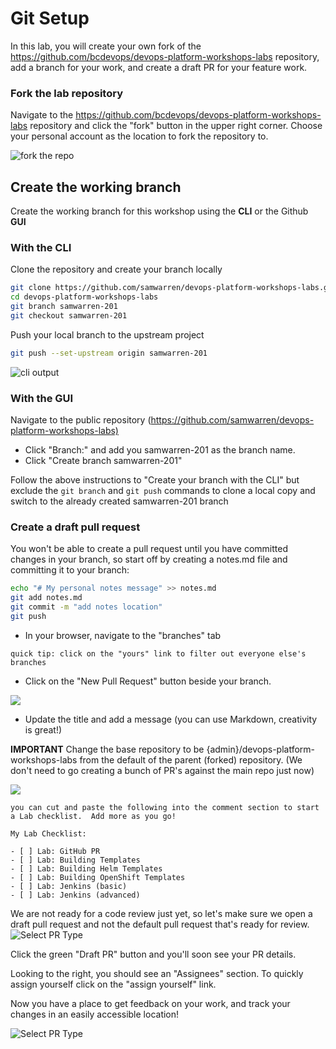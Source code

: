 # Git Setup

In this lab, you will create your own fork of the https://github.com/bcdevops/devops-platform-workshops-labs repository, add a branch for your work, and create a draft PR for your feature work.

### Fork the lab repository

Navigate to the <https://github.com/bcdevops/devops-platform-workshops-labs> repository and click the "fork" button in the upper right corner. Choose your personal account as the location to fork the repository to.

![fork the repo](../assets/openshift201/01_git_fork.png)

## Create the working branch

Create the working branch for this workshop using the **CLI** or the Github **GUI**

### With the CLI

Clone the repository and create your branch locally

```bash
git clone https://github.com/samwarren/devops-platform-workshops-labs.git
cd devops-platform-workshops-labs
git branch samwarren-201
git checkout samwarren-201
```

Push your local branch to the upstream project

```bash
git push --set-upstream origin samwarren-201
```

![cli output](../assets/openshift201/01_git_cli_branch.png)

### With the GUI

Navigate to the public repository (<https://github.com/samwarren/devops-platform-workshops-labs)>

- Click "Branch:" and add you samwarren-201 as the branch name.
- Click "Create branch samwarren-201"

Follow the above instructions to "Create your branch with the CLI" but exclude the `git branch` and `git push` commands to clone a local copy and switch to the already created samwarren-201 branch

### Create a draft pull request

You won't be able to create a pull request until you have committed changes in your branch, so start off by creating a notes.md file and committing it to your branch:

```bash
echo "# My personal notes message" >> notes.md
git add notes.md
git commit -m "add notes location"
git push
```

- In your browser, navigate to the "branches" tab

`quick tip: click on the "yours" link to filter out everyone else's branches`

- Click on the "New Pull Request" button beside your branch.

![](../assets/openshift201/01_git_pr_branch.png)

- Update the title and add a message (you can use Markdown, creativity is great!)

**IMPORTANT** Change the base repository to be {admin}/devops-platform-workshops-labs from the default of the parent (forked) repository. (We don't need to go creating a bunch of PR's against the main repo just now)

![](../assets/openshift201/01_git_pr_base.png)

`you can cut and paste the following into the comment section to start a Lab checklist.  Add more as you go!`

```
My Lab Checklist:

- [ ] Lab: GitHub PR
- [ ] Lab: Building Templates
- [ ] Lab: Building Helm Templates
- [ ] Lab: Building OpenShift Templates
- [ ] Lab: Jenkins (basic)
- [ ] Lab: Jenkins (advanced)
```

We are not ready for a code review just yet, so let's make sure we open a draft pull request and not the default pull request that's ready for review.
![Select PR Type](../assets/openshift201/01_git_pr_draft.png)

Click the green "Draft PR" button and you'll soon see your PR details.

Looking to the right, you should see an "Assignees" section. To quickly assign yourself click on the "assign yourself" link.

Now you have a place to get feedback on your work, and track your changes in an easily accessible location!

![Select PR Type](../assets/openshift201/01_git_pr_ready.png)
